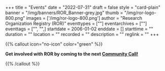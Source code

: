 +++
title = "Events" 
date = "2022-07-31" 
draft = false
style = "card-plain" 
banner = "/img/banners/ROR_Banner-grey.jpg" 
thumb = "/img/ror-logo-800.png" 
images = ['/img/ror-logo-800.png']
author = "Research Organization Registry (ROR)" 
eventtypes = [""]
eventarchives = [""]
eventtags = ["", "",]
startdate = 2006-01-02
enddate = []
starttime = ""
duration = ""
location = ""
recorded = ""
description = ""
reglink = ""
+++

{{% callout icon="no-icon" color="green" %}}

**Get involved with ROR by coming to the next [Community Call!](/eventtypes/community-calls)**

{{% /callout %}}